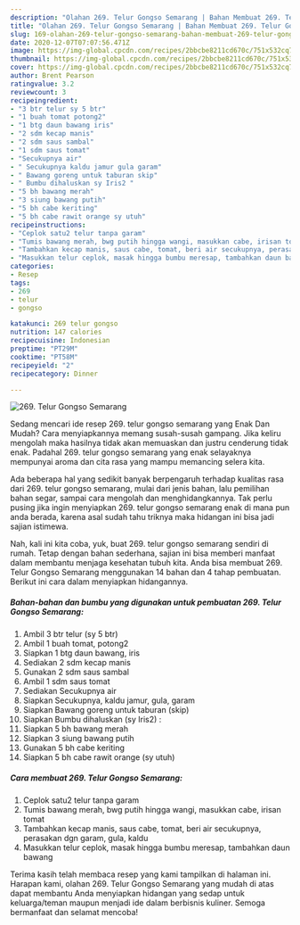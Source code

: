 ```yaml
---
description: "Olahan 269. Telur Gongso Semarang | Bahan Membuat 269. Telur Gongso Semarang Yang Lezat Sekali"
title: "Olahan 269. Telur Gongso Semarang | Bahan Membuat 269. Telur Gongso Semarang Yang Lezat Sekali"
slug: 169-olahan-269-telur-gongso-semarang-bahan-membuat-269-telur-gongso-semarang-yang-lezat-sekali
date: 2020-12-07T07:07:56.471Z
image: https://img-global.cpcdn.com/recipes/2bbcbe8211cd670c/751x532cq70/269-telur-gongso-semarang-foto-resep-utama.jpg
thumbnail: https://img-global.cpcdn.com/recipes/2bbcbe8211cd670c/751x532cq70/269-telur-gongso-semarang-foto-resep-utama.jpg
cover: https://img-global.cpcdn.com/recipes/2bbcbe8211cd670c/751x532cq70/269-telur-gongso-semarang-foto-resep-utama.jpg
author: Brent Pearson
ratingvalue: 3.2
reviewcount: 3
recipeingredient:
- "3 btr telur sy 5 btr"
- "1 buah tomat potong2"
- "1 btg daun bawang iris"
- "2 sdm kecap manis"
- "2 sdm saus sambal"
- "1 sdm saus tomat"
- "Secukupnya air"
- " Secukupnya kaldu jamur gula garam"
- " Bawang goreng untuk taburan skip"
- " Bumbu dihaluskan sy Iris2 "
- "5 bh bawang merah"
- "3 siung bawang putih"
- "5 bh cabe keriting"
- "5 bh cabe rawit orange sy utuh"
recipeinstructions:
- "Ceplok satu2 telur tanpa garam"
- "Tumis bawang merah, bwg putih hingga wangi, masukkan cabe, irisan tomat"
- "Tambahkan kecap manis, saus cabe, tomat, beri air secukupnya, perasakan dgn garam, gula, kaldu"
- "Masukkan telur ceplok, masak hingga bumbu meresap, tambahkan daun bawang"
categories:
- Resep
tags:
- 269
- telur
- gongso

katakunci: 269 telur gongso 
nutrition: 147 calories
recipecuisine: Indonesian
preptime: "PT29M"
cooktime: "PT58M"
recipeyield: "2"
recipecategory: Dinner

---
```



![269. Telur Gongso Semarang](https://img-global.cpcdn.com/recipes/2bbcbe8211cd670c/751x532cq70/269-telur-gongso-semarang-foto-resep-utama.jpg)

Sedang mencari ide resep 269. telur gongso semarang yang Enak Dan Mudah? Cara menyiapkannya memang susah-susah gampang. Jika keliru mengolah maka hasilnya tidak akan memuaskan dan justru cenderung tidak enak. Padahal 269. telur gongso semarang yang enak selayaknya mempunyai aroma dan cita rasa yang mampu memancing selera kita.

Ada beberapa hal yang sedikit banyak berpengaruh terhadap kualitas rasa dari 269. telur gongso semarang, mulai dari jenis bahan, lalu pemilihan bahan segar, sampai cara mengolah dan menghidangkannya. Tak perlu pusing jika ingin menyiapkan 269. telur gongso semarang enak di mana pun anda berada, karena asal sudah tahu triknya maka hidangan ini bisa jadi sajian istimewa.




Nah, kali ini kita coba, yuk, buat 269. telur gongso semarang sendiri di rumah. Tetap dengan bahan sederhana, sajian ini bisa memberi manfaat dalam membantu menjaga kesehatan tubuh kita. Anda bisa membuat 269. Telur Gongso Semarang menggunakan 14 bahan dan 4 tahap pembuatan. Berikut ini cara dalam menyiapkan hidangannya.

<!--inarticleads1-->

##### Bahan-bahan dan bumbu yang digunakan untuk pembuatan 269. Telur Gongso Semarang:

1. Ambil 3 btr telur (sy 5 btr)
1. Ambil 1 buah tomat, potong2
1. Siapkan 1 btg daun bawang, iris
1. Sediakan 2 sdm kecap manis
1. Gunakan 2 sdm saus sambal
1. Ambil 1 sdm saus tomat
1. Sediakan Secukupnya air
1. Siapkan  Secukupnya, kaldu jamur, gula, garam
1. Siapkan  Bawang goreng untuk taburan (skip)
1. Siapkan  Bumbu dihaluskan (sy Iris2) :
1. Siapkan 5 bh bawang merah
1. Siapkan 3 siung bawang putih
1. Gunakan 5 bh cabe keriting
1. Siapkan 5 bh cabe rawit orange (sy utuh)




<!--inarticleads2-->

##### Cara membuat 269. Telur Gongso Semarang:

1. Ceplok satu2 telur tanpa garam
1. Tumis bawang merah, bwg putih hingga wangi, masukkan cabe, irisan tomat
1. Tambahkan kecap manis, saus cabe, tomat, beri air secukupnya, perasakan dgn garam, gula, kaldu
1. Masukkan telur ceplok, masak hingga bumbu meresap, tambahkan daun bawang




Terima kasih telah membaca resep yang kami tampilkan di halaman ini. Harapan kami, olahan 269. Telur Gongso Semarang yang mudah di atas dapat membantu Anda menyiapkan hidangan yang sedap untuk keluarga/teman maupun menjadi ide dalam berbisnis kuliner. Semoga bermanfaat dan selamat mencoba!
